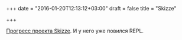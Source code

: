 +++
date = "2016-01-20T12:13:12+03:00"
draft = false
title = "Skizze"

+++

<p><a href="http://geekyogre.com/skizze-progress-and-repl/">Прогресс проекта&nbsp;Skizze</a>. И у него уже повился REPL.</p>


